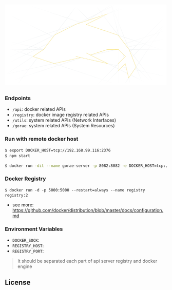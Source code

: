 # [![](media/gorae-github-banner.png)](https://github.com/rhiokim/gorae-server)

### Endpoints

- `/api`: docker related APIs
- `/registry`: docker image registry related APIs
- `/utils`: system related APIs (Network Interfaces)
- `/gorae`: system related APIs (System Resources)

### Run with remote docker host

```bash
$ export DOCKER_HOST=tcp://192.168.99.116:2376
$ npm start
```

```bash
$ docker run -dit --name gorae-server -p 8082:8082 -e DOCKER_HOST=tcp://${DOCKER_HOST} gorae-server:latest
```

### Docker Registry

```
$ docker run -d -p 5000:5000 --restart=always --name registry registry:2
```

* see more: https://github.com/docker/distribution/blob/master/docs/configuration.md

### Environment Variables
- `DOCKER_SOCK`:
- `REGISTRY_HOST`:
- `REGISTRY_PORT`:

> It should be separated each part of api server registry and docker engine

## License
